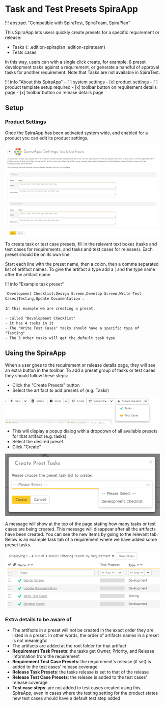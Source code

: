 # Task and Test Presets SpiraApp
!!! abstract "Compatible with SpiraTest, SpiraTeam, SpiraPlan"

This SpiraApp lets users quickly create presets for a specific requirement or release:
- Tasks
    {: .edition-spiraplan .edition-spirateam}
- Tests cases

In this way, users can with a single click create, for example, 8 preset development tasks against a requirement, or generate a handful of approval tasks for another requirement. Note that Tasks are not available in SpiraTest.

!!! info "About this SpiraApp"
    - [ ] system settings
    - [x] product settings 
    - [ ] product template setup required
    - [x] toolbar button on requirement details page
    - [x] toolbar button on release details page

## Setup
### Product Settings
Once the SpiraApp has been activated system wide, and enabled for a product you can edit its product settings.

![product settings page](img/taskTestPresets-product-settings.png)

To create task or test case presets, fill in the relevant text boxes (tasks and test cases for requirements, and tasks and test cases for releases). Each preset should be on its own line. 

Start each line with the preset name, then a colon, then a comma separated list of artifact names. To give the artifact a type add a | and the type name after the artifact name. 

!!! info "Example task preset"

    `Development Checklist:Design Screen,Develop Screen,Write Test Cases|Testing,Update Documentation`.

    In this example we are creating a preset:

    - called "Development Checklist"
    - it has 4 tasks in it
    - The "Write Test Cases" tasks should have a specific type of "Testing"
    - The 3 other tasks will get the default task type

## Using the SpiraApp
When a user goes to the requirement or release details page, they will see an extra button in the toolbar. To add a preset group of tasks or test cases they should follow these steps:

- Click the "Create Presets" button
- Select the artifact to add presets of (e.g. Tasks)

![toolbar button](img/taskTestPresets-toolbar-button.png)

- This will display a popup dialog with a dropdown of all available presets for that artifact (e.g. tasks)
- Select the desired preset
- Click "Create"

![popup](img/taskTestPresets-popup.png)

A message will show at the top of the page stating how many tasks or test cases are being created. This message will disappear after all the artifacts have been created. You can see the new items by going to the relevant tab. Below is an example task tab of a requirement where we have added some preset tasks.

![newly created tasks on a requirement](img/taskTestPresets-tasksRequirement.png)

### Extra details to be aware of

- The artifacts in a preset will not be created in the exact order they are listed in a preset. In other words, the order of artifacts names in a preset is not meaningful
- The artifacts are added at the root folder for that artifact
- **Requirement Task Presets**: the tasks get Owner, Priority, and Release information from the requirement
- **Requirement Test Case Presets**: the requirement's release (if set) is added to the test cases' release coverage
- **Release Task Presets**: the tasks release is set to that of the release
- **Release Test Case Presets**: the release is added to the test cases' release coverage
- **Test case steps**: are not added to test cases created using this SpiraApp, even in cases where the testing setting for the product states new test cases should have a default test step added